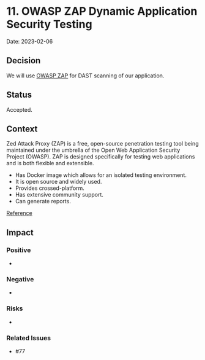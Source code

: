 # 11. OWASP ZAP Dynamic Application Security Testing

Date: 2023-02-06

## Decision

We will use [OWASP ZAP](https://www.zaproxy.org/) for DAST scanning of our application.

## Status

Accepted.

## Context

Zed Attack Proxy (ZAP) is a free, open-source penetration testing tool being maintained under the umbrella of the Open Web Application Security Project (OWASP). ZAP is designed specifically for testing web applications and is both flexible and extensible.
- Has Docker image which allows for an isolated testing environment.
- It is open source and widely used.
- Provides crossed-platform.
- Has extensive community support.
- Can generate reports.

[Reference](https://www.zaproxy.org/getting-started/)

## Impact

### Positive

-


### Negative

-


### Risks

-


### Related Issues

- #77
